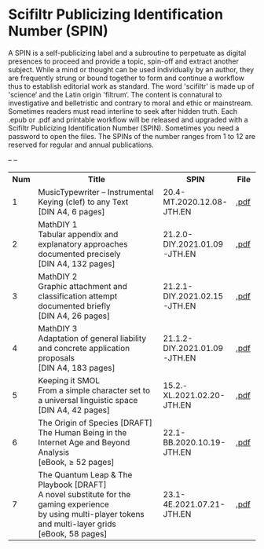 # Scifiltr Publicizing Identification Number (SPIN)
A SPIN is a self-publicizing label and a subroutine to perpetuate as digital presences to proceed and provide a topic, spin-off and extract another subject. While a mind or thought can be used individually by an author, they are frequently strung or bound together to form and continue a workflow thus to establish editorial work as standard. The word 'scifiltr' is made up of 'science‘ and the Latin origin 'filtrum‘. The content is connatural to investigative and belletristic and contrary to moral and ethic or mainstream. Sometimes readers must read interline to seek after hidden truth. Each .epub or .pdf and printable workflow will be released and upgraded with a Scifiltr Publicizing Identification Number (SPIN). Sometimes you need a password to open the files. The SPINs of the number ranges from 1 to 12 are reserved for regular and annual publications.<br>
<table id="SPIN">
  <tr class="header">
    <th style="width:5%">Num</th>
    <th style="width:65%">Title</th>
    <th style="width:20">SPIN</th>
    <th style="width:10%">File</th>
  </tr>
  <tr>
<td>1</td>
<td>MusicTypewriter – Instrumental Keying (clef) to any Text<br>[DIN A4, 6 pages]</td>
<td>20.4-MT.2020.12.08-JTH.EN</td>
<td><a href="https://github.com/scifiltr/SPIN/blob/master/SPIN20.4-MT.2020.12.08-JTH.EN.pdf">.pdf</a></td>
  <tr>
  <tr>
<td>2</td>
<td>MathDIY 1<br>Tabular appendix and explanatory approaches documented precisely<br>[DIN A4, 132 pages]</td>
<td>21.2.0-DIY.2021.01.09-JTH.EN</td>
<td><a href="https://github.com/scifiltr/SPIN/blob/master/SPIN21.2.0-DIY.2021.01.09-JTH.EN.pdf">.pdf</a></td>
  <tr>
  <tr>
<td>3</td>
<td>MathDIY 2<br>Graphic attachment and classification attempt documented briefly<br>[DIN A4, 26 pages]</td>
<td>21.2.1-DIY.2021.02.15-JTH.EN</td>
<td><a href="https://github.com/scifiltr/SPIN/blob/master/SPIN21.2.1-DIY.2021.02.15-JTH.EN.pdf">.pdf</a></td>
  <tr>
    <tr>
<td>4</td>
<td>MathDIY 3<br>Adaptation of general liability and concrete application proposals<br>[DIN A4, 183 pages]</td>
<td>21.1.2-DIY.2021.01.09-JTH.EN</td>
<td><a href="https://github.com/scifiltr/SPIN/blob/master/DRAFT_SPIN21.1.2-DIY.2021.01.09-JTH.EN.pdf">.pdf</a></td>
  <tr>
    <tr>
<td>5</td>
<td>Keeping it SMOL<br>From a simple character set to a universal linguistic space<br>[DIN A4, 42 pages]</td>
<td>15.2.-XL.2021.02.20-JTH.EN</td>
<td><a href="https://github.com/scifiltr/SPIN/blob/master/SPIN15.2.-XL.2021.02.20-JTH.EN.pdf">.pdf</a></td>
  <tr>
    <tr>
<td>6</td>–
<td>The Origin of Species [DRAFT]<br>The Human Being in the Internet Age and Beyond Analysis
<br>[eBook, ≥ 52 pages]</td>
<td>22.1-BB.2020.10.19-JTH.EN</td>
<td><a href="https://github.com/scifiltr/SPIN/blob/master/SPIN22.1-BB.2020.10.19-JTH.EN.pdf">.pdf</a></td>
  <tr>
    <tr>
<td>7</td>–
<td>The Quantum Leap & The Playbook [DRAFT]<br>A novel substitute for the gaming experience <br>by using multi-player tokens and multi-layer grids
<br>[eBook, 58 pages]</td>
<td>23.1-4E.2021.07.21-JTH.EN</td>
<td><a href="https://github.com/scifiltr/SPIN/blob/master/DRAFT_23.1-4E.2021.07.21-JTH.EN.pdf">.pdf</a>
      </td>
  <tr>
</table>
